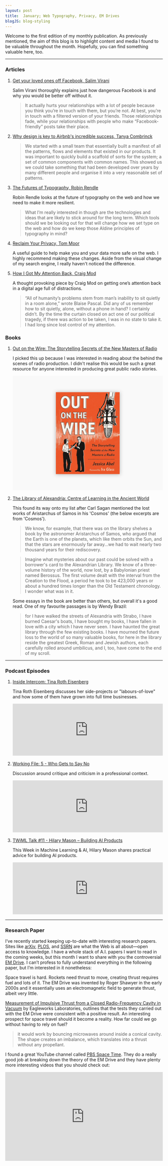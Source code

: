 ```yaml
---
layout: post
title:  January; Web Typography, Privacy, EM Drives
blogJS: blog-styling
---
```


Welcome to the first edition of my monthly publication. As previously mentioned, the aim of this blog is to highlight content and media I found to be valuable throughout the month. Hopefully, you can find something valuable here, too.

***

### Articles
1. [Get your loved ones off Facebook, Salim Virani](http://www.salimvirani.com/facebook/)

    Salim Virani thoroughly explains just how dangerous Facebook is and why you would be better off without it.

    > It actually hurts your relationships with a lot of people because you think you’re in touch with them, but you’re not. At best, you’re in touch with a filtered version of your friends. Those relationships fade, while your relationships with people who make “Facebook-friendly” posts take their place.

2. [Why design is key to Airbnb's incredible success, Tanya Combrinck](http://www.creativebloq.com/features/why-design-is-key-to-airbnbs-incredible-success)

    > We started with a small team that essentially built a manifest of all the patterns, flows and elements that existed in our products. It was important to quickly build a scaffold of sorts for the system; a set of common components with common names. This showed us we could take something that had been developed over years by many different people and organise it into a very reasonable set of patterns.

3. [The Futures of Typography, Robin Rendle](https://robinrendle.com/essays/futures-of-typography/)

    Robin Rendle looks at the future of typography on the web and how we need to make it more resilient.

    > What I’m really interested in though are the technologies and ideas that are likely to stick around for the long term. Which tools should we be looking out for that will change how we set type on the web and how do we keep those Aldine principles of typography in mind?

4. [Reclaim Your Privacy, Tom Moor](http://blog.tommoor.com/2017/01/07/getting-your-privacy-back/)

    A useful guide to help make you and your data more safe on the web. I highly recommend making these changes. Aside from the visual change of my search engine, I really haven't noticed the difference.

5. [How I Got My Attention Back, Craig Mod](https://backchannel.com/how-i-got-my-attention-back-c7fc9297d347#.yxdsw3rwl)

      A thought provoking piece by Craig Mod on getting one’s attention back in a digital age full of distractions.

    > “All of humanity’s problems stem from man’s inability to sit quietly in a room alone,” wrote Blaise Pascal. Did any of us remember how to sit quietly, alone, without a phone in hand? I certainly didn’t. By the time the curtain closed on act one of our political tragedy, if there was action to be taken, I was in no state to take it. I had long since lost control of my attention.

### Books

1. [Out on the Wire: The Storytelling Secrets of the New Masters of Radio](https://www.goodreads.com/book/show/23742836-out-on-the-wire)

    I picked this up because I was interested in reading about the behind the scenes of radio production. I didn't realise this would be such a great resource for anyone interested in producing great public radio stories.

    ![Out On The Wire by Jessica Abel](/uploads/january/out_on_the_wire.jpg)

2. [The Library of Alexandria: Centre of Learning in the Ancient World](https://www.goodreads.com/book/show/400069.The_Library_of_Alexandria)

    This found its way onto my list after Carl Sagan mentioned the lost works of Aristarchus of Samos in his 'Cosmos' (the below excerpts are from 'Cosmos').

    > We know, for example, that there was on the library shelves a book by the astronomer Aristarchus of Samos, who argued that the Earth is one of the planets, which like them orbits the Sun, and that the stars are enormously far away...we had to wait nearly two thousand years for their rediscovery.

    > Imagine what mysteries about our past could be solved with a borrower's card to the Alexandrian Library. We know of a three-volume history of the world, now lost, by a Babylonian priest named Berossus. The first volume dealt with the interval from the Creation to the Flood, a period he took to be 423,000 years or about a hundred times longer than the Old Testament chronology. I wonder what was in it.

    Some essays in the book are better than others, but overall it's a good read. One of my favourite passages is by Wendy Brazil:

    > for I have walked the streets of Alexandria with Strabo, I have burned Caesar's boats, I have bought my books, I have fallen in love with a city which I have never seen. I have haunted the great library through the few existing books. I have mourned the future loss to the world of so many valuable books, for here in the library reside the greatest Greek, Roman and Jewish authors, each carefully rolled around umbilicus, and I, too, have come to the end of my scroll.

---

### Podcast Episodes
1. [Inside Intercom: Tina Roth Eisenberg](https://blog.intercom.com/tina-roth-eisenberg-on-turning-side-projects-into-startups/)

    Tina Roth Eisenberg discusses her side-projects or "labours-of-love" and how some of them have grown into full time businesses.

    <iframe width="100%" height="166" scrolling="no" frameborder="no" src="https://w.soundcloud.com/player/?url=https%3A//api.soundcloud.com/tracks/303510939&amp;color=ff5500&amp;auto_play=false&amp;hide_related=false&amp;show_comments=true&amp;show_user=true&amp;show_reposts=false"></iframe>

2. [Working File: 5 - Who Gets to Say No](https://workingfile.co/episodes/5.html)

    Discussion around critique and criticism in a professional context.

    <iframe width="100%" height="166" scrolling="no" frameborder="no" src="https://w.soundcloud.com/player/?url=https%3A//api.soundcloud.com/tracks/301772182&amp;color=ff5500&amp;auto_play=false&amp;hide_related=false&amp;show_comments=true&amp;show_user=true&amp;show_reposts=false"></iframe>

3. [TWiML Talk #11 - Hilary Mason – Building AI Products](https://twimlai.com/twiml-talk-11-hilary-mason-building-ai-products/)

    This Week in Machine Learning & AI, Hilary Mason shares practical advice for building AI products.

    <iframe width="100%" height="166" scrolling="no" frameborder="no" src="https://w.soundcloud.com/player/?url=https%3A//api.soundcloud.com/tracks/304412649&amp;color=ff5500&amp;auto_play=false&amp;hide_related=false&amp;show_comments=true&amp;show_user=true&amp;show_reposts=false"></iframe>


---

### Research Paper

I’ve recently started keeping up-to-date with interesting research papers. Sites like [arXiv](https://arxiv.org/), [PLOS](https://www.plos.org/publications), and [SSRN](https://www.ssrn.com/en/) are what the Web is all about—open access to knowledge. I have a whole stack of A.I. papers I want to read in the coming weeks, but this month I want to share with you the controversial [EM Drive](https://en.wikipedia.org/wiki/RF_resonant_cavity_thruster). I can’t profess to fully understand everything in the following paper, but I’m interested in it nonetheless: 

Space travel is hard. Rockets need thrust to move, creating thrust requires fuel and lots of it. The EM Drive was invented by Roger Shawyer in the early 2000s and it essentially uses an electromagnetic field to generate thrust, albeit very little. 

[Measurement of Impulsive Thrust from a Closed Radio-Frequency Cavity in Vacuum](http://arc.aiaa.org/doi/pdf/10.2514/1.B36120) by Eagleworks Laboratories, outlines that the tests they carried out with the EM Drive were consistent with a positive result. An interesting prospect for space travel should it become a reality. How far could we go without having to rely on fuel?

> it would work by bouncing microwaves around inside a conical cavity. The shape creates an imbalance, which translates into a thrust without any propellant.

I found a great YouTube channel called [PBS Space Time](https://www.youtube.com/channel/UC7_gcs09iThXybpVgjHZ_7g). They do a really good job at breaking down the theory of the EM Drive and they have plenty more interesting videos that you should check out:

<style>.embed-container { position: relative; padding-bottom: 56.25%; height: 0; overflow: hidden; max-width: 100%; } .embed-container iframe, .embed-container object, .embed-container embed { position: absolute; top: 0; left: 0; width: 100%; height: 100%; }</style><div class='embed-container'><iframe src='https://www.youtube.com/embed/hqoo_4wSkdg' frameborder='0' allowfullscreen></iframe></div>
